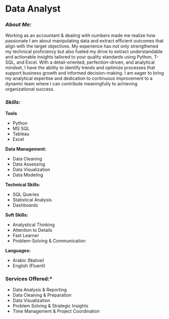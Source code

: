 # Data Analyst



### ***About Me:***
Working as an accountant & dealing with numbers made me realize how passionate I am about manipulating data and extract efficient outcomes that align with the target objectives.
My experience has not only strengthened my technical proficiency but also fueled my drive to extract understandable and actionable insights tailored to your quality standards using Python, T-SQL, and Excel. With a detail-oriented, perfection-driven, and analytical mindset, I have the ability to identify trends and optimize processes that support business growth and informed decision-making.
I am eager to bring my analytical expertise and dedication to continuous improvement to a dynamic team where I can contribute meaningfully to achieving organizational success.

### ***Skills:***
**Tools** 

- Python
- MS SQL
- Tableau
- Excel

**Data Management:** 

- Data Cleaning
- Data Assessing
- Data Visualization
- Data Modeling

**Technical Skills:** 

- SQL Queries
- Statistical Analysis
- Dashboards

**Soft Skills:** 

- Analystical Thinking
- Attention to Details 
- Fast Learner
- Problem-Solving & Communication

**Languages:** 

 - Arabic (Native)
 - English (Fluent)

### **Services Offered:***
- Data Analysis & Reporting
- Data Cleaning & Preparation
- Data Visualization
- Problem Solving & Strategic Insights
- Time Management & Project Coordination
